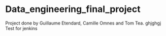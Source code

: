 # Data_engineering_final_project

Project done by Guillaume Etendard, Camille Omnes and Tom Tea.
ghjghgj Test for jenkins
